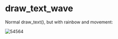# draw_text_wave
Normal draw_text(), but with rainbow and movement:

![54564](https://user-images.githubusercontent.com/52144406/171695422-8d772739-65a6-440d-8173-aca4183147ff.gif)

